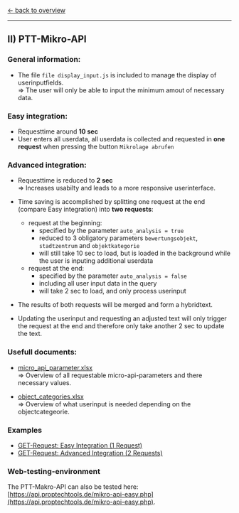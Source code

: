 [<- back to overview](README.md)
***

## II) PTT-Mikro-API

### General information:

* The file `file display_input.js` is included to manage the display of userinputfields.
<br>=> The user will only be able to input the minimum amout of necessary data.


### Easy integration:

* Requesttime around **10 sec**
* User enters all userdata, all userdata is collected and requested in **one request** when pressing the button `Mikrolage abrufen`


### Advanced integration:

* Requesttime is reduced to **2 sec**
<br>=> Increases usabilty and leads to a more responsive userinterface.


* Time saving is accomplished by splitting one request at the end (compare Easy integration) into **two requests**:
  - request at the beginning:
    * specified by the parameter `auto_analysis = true` 
    * reduced to 3 obligatory parameters `bewertungsobjekt`, `stadtzentrum` and `objektkategorie`
    * will still take 10 sec to load, but is loaded in the background while the user is inputing additional userdata
  - request at the end:
    * specified by the parameter `auto_analysis = false` 
    * including all user input data in the query
    * will take 2 sec to load, and only process userinput

* The results of both requests will be merged and form a hybridtext. 
* Updating the userinput and requesting an adjusted text will only trigger the request at the end and therefore only take another 2 sec to update the text.

### Usefull documents:

* [micro_api_parameter.xlsx](doc/micro_api_parameter.xlsx)
<br>=> Overview of all requestable micro-api-parameters and there necessary values.

* [object_categories.xlsx](doc/object_categories.xlsx)
<br>=> Overview of what userinput is needed depending on the objectcategeorie.


### Examples

* [GET-Request: Easy Integration (1 Request)](examples/mikro-api-001-easy-1request.md)
* [GET-Request: Advanced Integration (2 Requests)](examples/mikro-api-advanced-2requests.md)

### Web-testing-environment 
The PTT-Makro-API can also be tested here: [https://api.proptechtools.de/mikro-api-easy.php](https://api.proptechtools.de/mikro-api-easy.php).